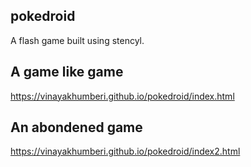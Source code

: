 ## pokedroid
A flash game built using stencyl. 

## A game like game
https://vinayakhumberi.github.io/pokedroid/index.html

## An abondened game
https://vinayakhumberi.github.io/pokedroid/index2.html
